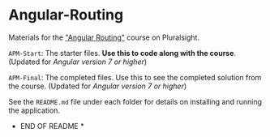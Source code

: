 # Angular-Routing
Materials for the ["Angular Routing"](http://bit.ly/Angular-routing) course on Pluralsight.

`APM-Start`: The starter files. **Use this to code along with the course**. (Updated for <i>Angular version 7 or higher</i>)

`APM-Final`: The completed files. Use this to see the completed solution from the course. (Updated for <i>Angular version 7 or higher</i>)

See the `README.md` file under each folder for details on installing and running the application.

* END OF README *

